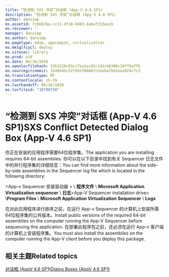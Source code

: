 ```yaml
---
title: “检测到 SXS 冲突”对话框 (App-V 4.6 SP1)
description: “检测到 SXS 冲突”对话框 (App-V 4.6 SP1)
author: dansimp
ms.assetid: 7cbb67ba-cc11-4f10-b903-4a6af233eacb
ms.reviewer: ''
manager: dansimp
ms.author: dansimp
ms.pagetype: mdop, appcompat, virtualization
ms.mktglfcycl: deploy
ms.sitesec: library
ms.prod: w10
ms.date: 06/16/2016
ms.openlocfilehash: 53b1220c83cc7ea1ec92c142cb6300c20ff6a7fb
ms.sourcegitcommit: 354664bc527d93f80687cd2eba70d1eea024c7c3
ms.translationtype: MT
ms.contentlocale: zh-CN
ms.lasthandoff: 06/26/2020
ms.locfileid: "10798739"
---
```

# <span data-ttu-id="0c1c4-103">“检测到 SXS 冲突”对话框 (App-V 4.6 SP1)</span><span class="sxs-lookup"><span data-stu-id="0c1c4-103">SXS Conflict Detected Dialog Box (App-V 4.6 SP1)</span></span>


<span data-ttu-id="0c1c4-104">你正在安装的应用程序需要64位程序集。</span><span class="sxs-lookup"><span data-stu-id="0c1c4-104">The application you are installing requires 64-bit assemblies.</span></span> <span data-ttu-id="0c1c4-105">你可以在以下目录中找到有关 Sequencer 日志文件中的并行程序集的详细信息：</span><span class="sxs-lookup"><span data-stu-id="0c1c4-105">You can find more information about the side-by-side assemblies in the Sequencer log file which is located in the following directory:</span></span>

<span data-ttu-id="0c1c4-106">&lt;App-v Sequencer 安装驱动器 &gt;  \\ **程序文件**  \\  **Microsoft Application Virtualization sequencer**  \\  **日志**</span><span class="sxs-lookup"><span data-stu-id="0c1c4-106">&lt;App-V Sequencer installation drive&gt; \\**Program Files** \\ **Microsoft Application Virtualization Sequencer** \\ **Logs**</span></span>

<span data-ttu-id="0c1c4-107">在对此应用程序进行排序之前，在运行 App-v Sequencer 的计算机上安装所需64位程序集的公共版本。</span><span class="sxs-lookup"><span data-stu-id="0c1c4-107">Install public versions of the required 64-bit assemblies on the computer running the App-V Sequencer before sequencing this application.</span></span> <span data-ttu-id="0c1c4-108">在部署此程序包之前，还必须在运行 App-v 客户端的计算机上安装程序集。</span><span class="sxs-lookup"><span data-stu-id="0c1c4-108">You must also install the assemblies on the computer running the App-V client before you deploy this package.</span></span>

## <span data-ttu-id="0c1c4-109">相关主题</span><span class="sxs-lookup"><span data-stu-id="0c1c4-109">Related topics</span></span>


[<span data-ttu-id="0c1c4-110">对话框 (AppV 4.6 SP1)</span><span class="sxs-lookup"><span data-stu-id="0c1c4-110">Dialog Boxes (AppV 4.6 SP1)</span></span>](dialog-boxes--appv-46-sp1-.md)

 

 





